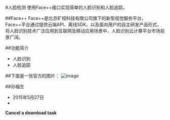 #人脸检测
使用Face++接口实现简单的人脸识别和人脸追踪。

##Face++
Face++是北京旷视科技有限公司旗下的新型视觉服务平台，Face++平台通过提供云端API、离线SDK、以及面向用户的自主研发产品形式，将人脸识别技术广泛应用到互联网及移动应用场景中，人脸识别云计算平台市场前景广阔。

##功能简介
* 人脸识别
* 人脸追踪

##下面是一张官方的图片：
![image](https://github.com/sfsheng0322/FaceDetection/blob/master/app/src/main/res/drawable-xhdpi/icon_face_image.jpg)

##孙福生
* 2015年5月27日
* 
**Cancel a download task**
